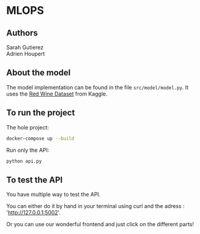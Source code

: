 # MLOPS

## Authors
Sarah Gutierez \
Adrien Houpert

## About the model

The model implementation can be found in the file `src/model/model.py`. It uses the 
[Red Wine Dataset](https://www.kaggle.com/datasets/uciml/red-wine-quality-cortez-et-al-2009?select=winequality-red.csv) from Kaggle.

## To run the project
The hole project:

```bash
docker-compose up --build
```

Run only the API:

```bash
python api.py
```

## To test the API

You have multiple way to test the API.

You can either do it by hand in your terminal using curl and the adress : 'http://127.0.0.1:5002'.

Or you can use our wonderful frontend and just click on the different parts!
